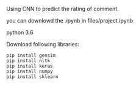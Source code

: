 Using CNN to predict the rating of comment.

you can downlowd the .ipynb in files/project.ipynb

python 3.6

Download  following libraries:
```
pip install gensim
pip install nltk
pip install keras
pip install numpy
pip install sklearn
```
